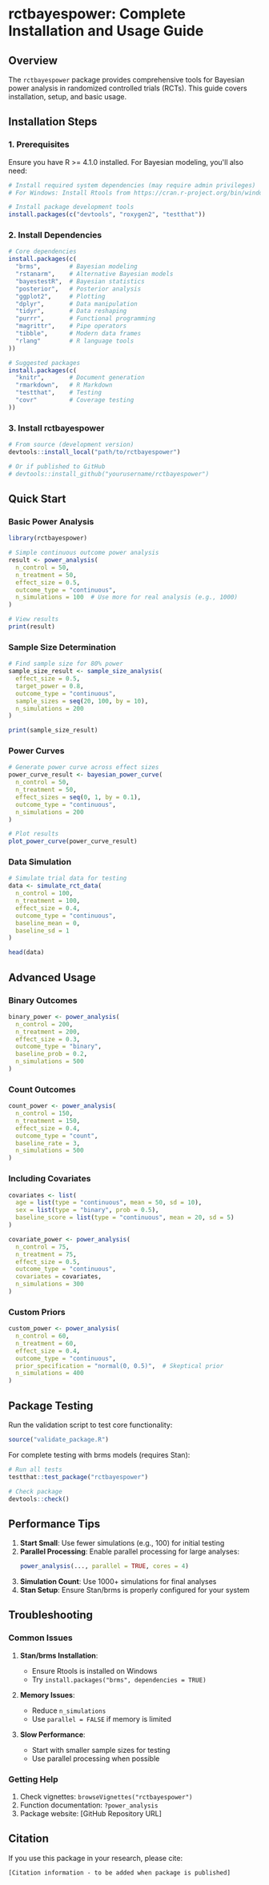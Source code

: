 # rctbayespower: Complete Installation and Usage Guide

## Overview
The `rctbayespower` package provides comprehensive tools for Bayesian power analysis in randomized controlled trials (RCTs). This guide covers installation, setup, and basic usage.

## Installation Steps

### 1. Prerequisites
Ensure you have R >= 4.1.0 installed. For Bayesian modeling, you'll also need:

```r
# Install required system dependencies (may require admin privileges)
# For Windows: Install Rtools from https://cran.r-project.org/bin/windows/Rtools/

# Install package development tools
install.packages(c("devtools", "roxygen2", "testthat"))
```

### 2. Install Dependencies
```r
# Core dependencies
install.packages(c(
  "brms",        # Bayesian modeling
  "rstanarm",    # Alternative Bayesian models
  "bayestestR",  # Bayesian statistics
  "posterior",   # Posterior analysis
  "ggplot2",     # Plotting
  "dplyr",       # Data manipulation
  "tidyr",       # Data reshaping
  "purrr",       # Functional programming
  "magrittr",    # Pipe operators
  "tibble",      # Modern data frames
  "rlang"        # R language tools
))

# Suggested packages
install.packages(c(
  "knitr",       # Document generation
  "rmarkdown",   # R Markdown
  "testthat",    # Testing
  "covr"         # Coverage testing
))
```

### 3. Install rctbayespower
```r
# From source (development version)
devtools::install_local("path/to/rctbayespower")

# Or if published to GitHub
# devtools::install_github("yourusername/rctbayespower")
```

## Quick Start

### Basic Power Analysis
```r
library(rctbayespower)

# Simple continuous outcome power analysis
result <- power_analysis(
  n_control = 50,
  n_treatment = 50,
  effect_size = 0.5,
  outcome_type = "continuous",
  n_simulations = 100  # Use more for real analysis (e.g., 1000)
)

# View results
print(result)
```

### Sample Size Determination
```r
# Find sample size for 80% power
sample_size_result <- sample_size_analysis(
  effect_size = 0.5,
  target_power = 0.8,
  outcome_type = "continuous",
  sample_sizes = seq(20, 100, by = 10),
  n_simulations = 200
)

print(sample_size_result)
```

### Power Curves
```r
# Generate power curve across effect sizes
power_curve_result <- bayesian_power_curve(
  n_control = 50,
  n_treatment = 50,
  effect_sizes = seq(0, 1, by = 0.1),
  outcome_type = "continuous",
  n_simulations = 200
)

# Plot results
plot_power_curve(power_curve_result)
```

### Data Simulation
```r
# Simulate trial data for testing
data <- simulate_rct_data(
  n_control = 100,
  n_treatment = 100,
  effect_size = 0.4,
  outcome_type = "continuous",
  baseline_mean = 0,
  baseline_sd = 1
)

head(data)
```

## Advanced Usage

### Binary Outcomes
```r
binary_power <- power_analysis(
  n_control = 200,
  n_treatment = 200,
  effect_size = 0.3,
  outcome_type = "binary",
  baseline_prob = 0.2,
  n_simulations = 500
)
```

### Count Outcomes
```r
count_power <- power_analysis(
  n_control = 150,
  n_treatment = 150,
  effect_size = 0.4,
  outcome_type = "count",
  baseline_rate = 3,
  n_simulations = 500
)
```

### Including Covariates
```r
covariates <- list(
  age = list(type = "continuous", mean = 50, sd = 10),
  sex = list(type = "binary", prob = 0.5),
  baseline_score = list(type = "continuous", mean = 20, sd = 5)
)

covariate_power <- power_analysis(
  n_control = 75,
  n_treatment = 75,
  effect_size = 0.5,
  outcome_type = "continuous",
  covariates = covariates,
  n_simulations = 300
)
```

### Custom Priors
```r
custom_power <- power_analysis(
  n_control = 60,
  n_treatment = 60,
  effect_size = 0.4,
  outcome_type = "continuous",
  prior_specification = "normal(0, 0.5)",  # Skeptical prior
  n_simulations = 400
)
```

## Package Testing

Run the validation script to test core functionality:
```r
source("validate_package.R")
```

For complete testing with brms models (requires Stan):
```r
# Run all tests
testthat::test_package("rctbayespower")

# Check package
devtools::check()
```

## Performance Tips

1. **Start Small**: Use fewer simulations (e.g., 100) for initial testing
2. **Parallel Processing**: Enable parallel processing for large analyses:
   ```r
   power_analysis(..., parallel = TRUE, cores = 4)
   ```
3. **Simulation Count**: Use 1000+ simulations for final analyses
4. **Stan Setup**: Ensure Stan/brms is properly configured for your system

## Troubleshooting

### Common Issues

1. **Stan/brms Installation**: 
   - Ensure Rtools is installed on Windows
   - Try `install.packages("brms", dependencies = TRUE)`

2. **Memory Issues**: 
   - Reduce `n_simulations` 
   - Use `parallel = FALSE` if memory is limited

3. **Slow Performance**:
   - Start with smaller sample sizes for testing
   - Use parallel processing when possible

### Getting Help

1. Check vignettes: `browseVignettes("rctbayespower")`
2. Function documentation: `?power_analysis`
3. Package website: [GitHub Repository URL]

## Citation

If you use this package in your research, please cite:

```
[Citation information - to be added when package is published]
```
